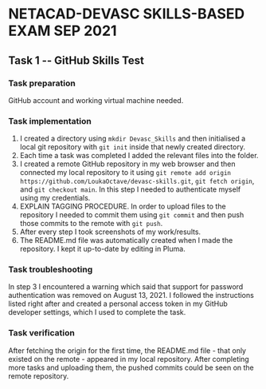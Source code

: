 # NETACAD-DEVASC SKILLS-BASED EXAM SEP 2021

## Task 1 -- GitHub Skills Test
### Task preparation
GitHub account and working virtual machine needed.
### Task implementation
1. I created a directory using ```mkdir Devasc_Skills``` and then initialised a local git repository with ```git init``` inside that newly created directory.
2. Each time a task was completed I added the relevant files into the folder.
3. I created a remote GitHub repository in my web browser and then connected my local repository to it using ```git remote add origin https://github.com/LoukaOctave/devasc-skills.git```, ```git fetch origin```, and ```git checkout main```. In this step I needed to authenticate myself using my credentials.
4. EXPLAIN TAGGING PROCEDURE. In order to upload files to the repository I needed to commit them using ```git commit``` and then push those commits to the remote with ```git push```.
5. After every step I took screenshots of my work/results.
6. The README.md file was automatically created when I made the repository. I kept it up-to-date by editing in Pluma.
### Task troubleshooting
In step 3 I encountered a warning which said that support for password authentication was removed on August 13, 2021. I followed the instructions listed right after and created a personal access token in my GitHub developer settings, which I used to complete the task.
### Task verification
After fetching the origin for the first time, the README.md file - that only existed on the remote - appeared in my local repository. After completing more tasks and uploading them, the pushed commits could be seen on the remote repository.
